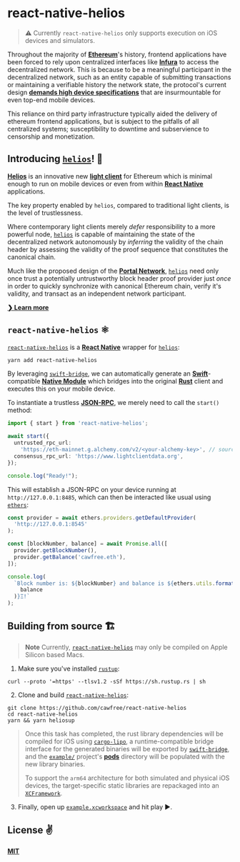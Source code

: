 # react-native-helios

> ⚠️ Currently `react-native-helios` only supports execution on iOS devices and simulators.

Throughout the majority of [__Ethereum__](https://ethereum.org/en/)'s history, frontend applications have been forced to rely upon centralized interfaces like [__Infura__](https://www.infura.io/) to access the decentralized network. This is because to be a meaningful participant in the decentralized network, such as an entity capable of submitting transactions or maintaining a verifiable history the network state, the protocol's current design [__demands high device specifications__](https://youtu.be/0stc9jnQLXA?t=136) that are insurmountable for even top-end mobile devices.

This reliance on third party infrastructure typically aided the delivery of ethereum frontend applications, but is subject to the pitfalls of all centralized systems; susceptibility to downtime and subservience to censorship and monetization.

## Introducing [`helios`](https://github.com/a16z/helios)! 👋

[__Helios__](https://github.com/a16z/helios) is an innovative new [__light client__](https://ethereum.org/en/developers/docs/nodes-and-clients/) for Ethereum which is minimal enough to run on mobile devices or even from within [__React Native__](https://reactnative.dev) applications.

The key property enabled by `helios`, compared to traditional light clients, is the level of trustlessness.

Where contemporary light clients merely _defer_ responsibility to a more powerful node, [`helios`](https://github.com/a16z/helios) is capable of maintaining the state of the decentralized network autonomously by _inferring_ the validity of the chain header by assessing the validity of the proof sequence that constitutes the canonical chain.

Much like the proposed design of the [__Portal Network__](https://www.ethportal.net/), [`helios`](https://github.com/a16z/helios) need only once trust a potentially untrustworthy block header proof provider just _once_ in order to quickly synchronize with canonical Ethereum chain, verify it's validity, and transact as an independent network participant.

[__❯ Learn more__](https://a16zcrypto.com/building-helios-ethereum-light-client/)

## `react-native-helios` ⚛️

[`react-native-helios`](https://github.com/cawfree) is a [__React Native__](https://reactnative.dev) wrapper for [`helios`](https://github.com/a16z/helios):

```sh
yarn add react-native-helios
```

By leveraging [`swift-bridge`](https://github.com/chinedufn/swift-bridge), we can automatically generate an [__Swift__](https://developer.apple.com/swift/)-compatible [__Native Module__](https://reactnative.dev/docs/native-modules-intro) which bridges into the original [__Rust__](https://www.rust-lang.org/) client and executes this on your mobile device.

To instantiate a trustless [__JSON-RPC__](https://ethereum.org/en/developers/docs/apis/json-rpc/#:~:text=JSON%2DRPC%20is%20a%20stateless,many%20various%20message%20passing%20environments.), we merely need to call the `start()` method:

```typescript
import { start } from 'react-native-helios';

await start({
  untrusted_rpc_url:
    'https://eth-mainnet.g.alchemy.com/v2/<your-alchemy-key>', // source of initial proofs
  consensus_rpc_url: 'https://www.lightclientdata.org',
});

console.log("Ready!");
```

This will establish a JSON-RPC on your device running at `http://127.0.0.1:8485`, which can then be interacted like usual using [`ethers`](https://github.com/ethers-io/ethers.js/):

```typescript
const provider = await ethers.providers.getDefaultProvider(
  'http://127.0.0.1:8545'
);

const [blockNumber, balance] = await Promise.all([
  provider.getBlockNumber(),
  provider.getBalance('cawfree.eth'),
]);

console.log(
  `Block number is: ${blockNumber} and balance is ${ethers.utils.formatEther(
    balance
  )}Ξ!`
);
```

## Building from source 🏗

> __Note__ Currently, [`react-native-helios`](https://github.com/cawfree/react-native-helios) may only be compiled on Apple Silicon based Macs.

1. Make sure you've installed [`rustup`](https://www.rust-lang.org/tools/install):

```shell
curl --proto '=https' --tlsv1.2 -sSf https://sh.rustup.rs | sh
```

2. Clone and build [`react-native-helios`](https://github.com/cawfree/react-native-helios):

```shell
git clone https://github.com/cawfree/react-native-helios
cd react-native-helios
yarn && yarn heliosup
```

> Once this task has completed, the rust library dependencies will be compiled for iOS using [`cargo-lipo`](https://github.com/TimNN/cargo-lipo), a runtime-compatible bridge interface for the generated binaries will be exported by [`swift-bridge`](https://github.com/chinedufn/swift-bridge), and the [`example/`](./example) project's [__pods__](https://cocoapods.org/) directory will be populated with the new library binaries.
>
> To support the `arm64` architecture for both simulated and physical iOS devices, the target-specific static libraries are repackaged into an [`XCFramework`](https://medium.com/trueengineering/xcode-and-xcframeworks-new-format-of-packing-frameworks-ca15db2381d3).

3. Finally, open up [`example.xcworkspace`](./example/ios) and hit play ▶.

## License ✌️

[__MIT__](./LICENSE)
